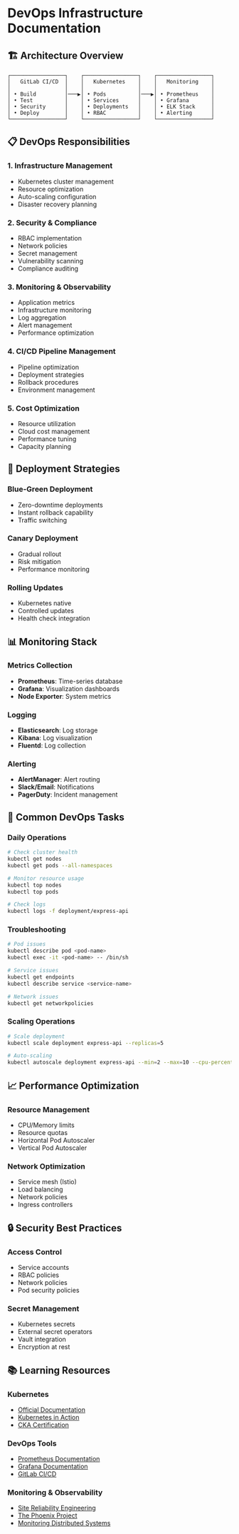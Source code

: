 # DevOps Infrastructure Documentation

## 🏗️ Architecture Overview

```
┌─────────────────┐    ┌─────────────────┐    ┌─────────────────┐
│   GitLab CI/CD  │    │   Kubernetes    │    │   Monitoring    │
│                 │    │                 │    │                 │
│ • Build         │───▶│ • Pods          │───▶│ • Prometheus    │
│ • Test          │    │ • Services      │    │ • Grafana       │
│ • Security      │    │ • Deployments   │    │ • ELK Stack     │
│ • Deploy        │    │ • RBAC          │    │ • Alerting      │
└─────────────────┘    └─────────────────┘    └─────────────────┘
```

## 📋 DevOps Responsibilities

### 1. **Infrastructure Management**
- Kubernetes cluster management
- Resource optimization
- Auto-scaling configuration
- Disaster recovery planning

### 2. **Security & Compliance**
- RBAC implementation
- Network policies
- Secret management
- Vulnerability scanning
- Compliance auditing

### 3. **Monitoring & Observability**
- Application metrics
- Infrastructure monitoring
- Log aggregation
- Alert management
- Performance optimization

### 4. **CI/CD Pipeline Management**
- Pipeline optimization
- Deployment strategies
- Rollback procedures
- Environment management

### 5. **Cost Optimization**
- Resource utilization
- Cloud cost management
- Performance tuning
- Capacity planning

## 🚀 Deployment Strategies

### Blue-Green Deployment
- Zero-downtime deployments
- Instant rollback capability
- Traffic switching

### Canary Deployment
- Gradual rollout
- Risk mitigation
- Performance monitoring

### Rolling Updates
- Kubernetes native
- Controlled updates
- Health check integration

## 📊 Monitoring Stack

### Metrics Collection
- **Prometheus**: Time-series database
- **Grafana**: Visualization dashboards
- **Node Exporter**: System metrics

### Logging
- **Elasticsearch**: Log storage
- **Kibana**: Log visualization
- **Fluentd**: Log collection

### Alerting
- **AlertManager**: Alert routing
- **Slack/Email**: Notifications
- **PagerDuty**: Incident management

## 🔧 Common DevOps Tasks

### Daily Operations
```bash
# Check cluster health
kubectl get nodes
kubectl get pods --all-namespaces

# Monitor resource usage
kubectl top nodes
kubectl top pods

# Check logs
kubectl logs -f deployment/express-api
```

### Troubleshooting
```bash
# Pod issues
kubectl describe pod <pod-name>
kubectl exec -it <pod-name> -- /bin/sh

# Service issues
kubectl get endpoints
kubectl describe service <service-name>

# Network issues
kubectl get networkpolicies
```

### Scaling Operations
```bash
# Scale deployment
kubectl scale deployment express-api --replicas=5

# Auto-scaling
kubectl autoscale deployment express-api --min=2 --max=10 --cpu-percent=80
```

## 📈 Performance Optimization

### Resource Management
- CPU/Memory limits
- Resource quotas
- Horizontal Pod Autoscaler
- Vertical Pod Autoscaler

### Network Optimization
- Service mesh (Istio)
- Load balancing
- Network policies
- Ingress controllers

## 🔒 Security Best Practices

### Access Control
- Service accounts
- RBAC policies
- Network policies
- Pod security policies

### Secret Management
- Kubernetes secrets
- External secret operators
- Vault integration
- Encryption at rest

## 📚 Learning Resources

### Kubernetes
- [Official Documentation](https://kubernetes.io/docs/)
- [Kubernetes in Action](https://www.manning.com/books/kubernetes-in-action)
- [CKA Certification](https://www.cncf.io/certification/cka/)

### DevOps Tools
- [Prometheus Documentation](https://prometheus.io/docs/)
- [Grafana Documentation](https://grafana.com/docs/)
- [GitLab CI/CD](https://docs.gitlab.com/ee/ci/)

### Monitoring & Observability
- [Site Reliability Engineering](https://sre.google/)
- [The Phoenix Project](https://itrevolution.com/the-phoenix-project/)
- [Monitoring Distributed Systems](https://landing.google.com/sre/sre-book/chapters/monitoring-distributed-systems/) 